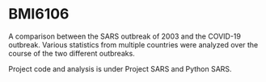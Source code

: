 # BMI6106
A comparison between the SARS outbreak of 2003 and the COVID-19 outbreak. Various statistics from multiple countries were analyzed over the course of the two different outbreaks. 

Project code and analysis is under Project SARS and Python SARS. 
